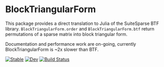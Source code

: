 # BlockTriangularForm

This package provides a direct translation to Julia of the SuiteSparse BTF library. `BlockTriangularForm.order` and `BlockTriangularForm.btf` return permutations of a sparse matrix into block triangular form. 

Documentation and performance work are on-going, currently BlockTriangularForm is ~2x slower than BTF.

[![Stable](https://img.shields.io/badge/docs-stable-blue.svg)](https://"Wimmerer".github.io/BlockTriangularForm.jl/stable)
[![Dev](https://img.shields.io/badge/docs-dev-blue.svg)](https://"Wimmerer".github.io/BlockTriangularForm.jl/dev)
[![Build Status](https://github.com/"Wimmerer"/BlockTriangularForm.jl/actions/workflows/CI.yml/badge.svg?branch=main)](https://github.com/"Wimmerer"/BlockTriangularForm.jl/actions/workflows/CI.yml?query=branch%3Amain)
